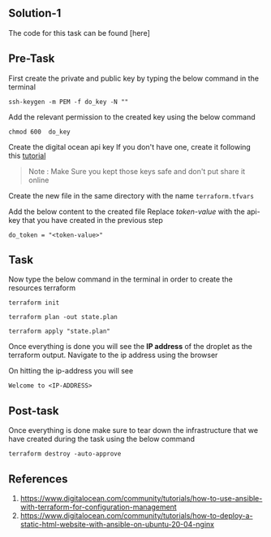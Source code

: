 ## Solution-1

The code for this task can be found [here]

## Pre-Task

First create the private and public key by typing the below command in the terminal 

```
ssh-keygen -m PEM -f do_key -N ""
```

Add the relevant permission to the created key using the below command 

```
chmod 600  do_key
```
Create the digital ocean api key If you don't have one, create it following this [tutorial](https://www.digitalocean.com/community/tutorials/how-to-create-a-digitalocean-space-and-api-key)

> Note : Make Sure you kept those keys safe and don't put share it online

Create the new file in the same directory  with the name `terraform.tfvars` 

Add the below content to the created file Replace *token-value* with the api-key that you have created in the previous step

```
do_token = "<token-value>"
```

## Task

Now type the below command in the terminal in order to create the resources terraform

```
terraform init
```

```
terraform plan -out state.plan
```

```
terraform apply "state.plan"
```


Once everything is done you will see the **IP address** of the droplet as the terraform output. Navigate to the ip address using the browser

On hitting the ip-address you will see 

```
Welcome to <IP-ADDRESS>
```

## Post-task

Once everything is done make sure to tear down the infrastructure that we have created during the task using the below command

```
terraform destroy -auto-approve
```

## References
1. https://www.digitalocean.com/community/tutorials/how-to-use-ansible-with-terraform-for-configuration-management
2. https://www.digitalocean.com/community/tutorials/how-to-deploy-a-static-html-website-with-ansible-on-ubuntu-20-04-nginx
